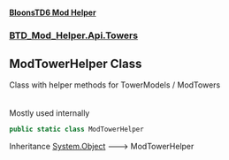 #### [BloonsTD6 Mod Helper](README.md 'README')
### [BTD_Mod_Helper.Api.Towers](README.md#BTD_Mod_Helper.Api.Towers 'BTD_Mod_Helper.Api.Towers')

## ModTowerHelper Class

Class with helper methods for TowerModels / ModTowers  
<br/>  
Mostly used internally

```csharp
public static class ModTowerHelper
```

Inheritance [System.Object](https://docs.microsoft.com/en-us/dotnet/api/System.Object 'System.Object') &#129106; ModTowerHelper